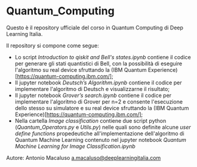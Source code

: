 # Quantum_Computing

Questo è il repository ufficiale del corso in Quantum Computing di Deep Learning Italia. 

Il repository si compone come segue:
- Lo script *Introduction to qiskit and Bell's states.ipynb* contiene il codice per generare gli stati quantistici di Bell, con la possibilità di eseguire l'algoritmo su real device sfruttando la (IBM Quantum Experience)[https://quantum-computing.ibm.com/];
- Il jupyter notebook *Deutsch’s Algorithm.ipynb* contiene il codice per implementare l'algoritmo di Deutsch e visualizzarne il risultato;
- Il jupyter notebook *Grover’s search.ipynb* contiene il codice per implementare l'algoritmo di Grover per n=2 e consente l'esecuzione dello stesso su simulatore e su real device sfruttando la (IBM Quantum Experience)[https://quantum-computing.ibm.com/];
- Nella cartella *Image classification* contiene due script python (*Quantum_Operators.py* e *Utils.py*) nelle quali sono definite alcune *user define functions* propedeutiche all'implementazione dell'algoritmo di Quantum Machine Learning contenuto nel jupyter notebook *Quantum Machine Learning for Image Classification.ipynb*


Autore: Antonio Macaluso
a.macaluso@deeplearningitalia.com
